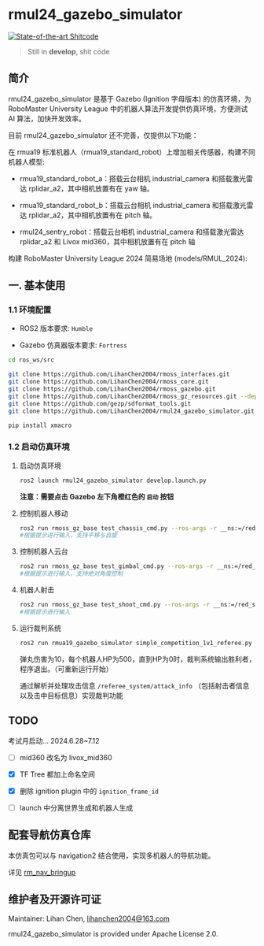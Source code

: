 # rmul24_gazebo_simulator

[![State-of-the-art Shitcode](https://img.shields.io/static/v1?label=State-of-the-art&message=Shitcode&color=7B5804)](https://github.com/trekhleb/state-of-the-art-shitcode)

> Still in **develop**, shit code

## 简介

rmul24_gazebo_simulator 是基于 Gazebo (Ignition 字母版本) 的仿真环境，为 RoboMaster University League 中的机器人算法开发提供仿真环境，方便测试 AI 算法，加快开发效率。

目前 rmul24_gazebo_simulator 还不完善，仅提供以下功能：

在 rmua19 标准机器人（rmua19_standard_robot）上增加相关传感器，构建不同机器人模型:

- rmua19_standard_robot_a：搭载云台相机 industrial_camera 和搭载激光雷达 rplidar_a2，其中相机放置有在 yaw 轴。

- rmua19_standard_robot_b：搭载云台相机 industrial_camera 和搭载激光雷达 rplidar_a2，其中相机放置有在 pitch 轴。

- rmul24_sentry_robot：搭载云台相机 industrial_camera 和搭载激光雷达 rplidar_a2 和 Livox mid360，其中相机放置有在 pitch 轴

构建 RoboMaster University League 2024 简易场地 (models/RMUL_2024):

## 一. 基本使用

### 1.1 环境配置

- ROS2 版本要求: `Humble`

- Gazebo 仿真器版本要求: `Fortress`

```sh
cd ros_ws/src

git clone https://github.com/LihanChen2004/rmoss_interfaces.git
git clone https://github.com/LihanChen2004/rmoss_core.git
git clone https://github.com/LihanChen2004/rmoss_gazebo.git
git clone https://github.com/LihanChen2004/rmoss_gz_resources.git --depth=1
git clone https://github.com/gezp/sdformat_tools.git
git clone https://github.com/LihanChen2004/rmul24_gazebo_simulator.git

pip install xmacro
```

### 1.2 启动仿真环境

1. 启动仿真环境

    ```sh
    ros2 launch rmul24_gazebo_simulator develop.launch.py
    ```

    **注意：需要点击 Gazebo 左下角橙红色的 `启动` 按钮**

2. 控制机器人移动

    ```sh
    ros2 run rmoss_gz_base test_chassis_cmd.py --ros-args -r __ns:=/red_standard_robot1/robot_base -p v:=0.3 -p w:=0.3
    #根据提示进行输入，支持平移与自旋
    ```

3. 控制机器人云台

    ```sh
    ros2 run rmoss_gz_base test_gimbal_cmd.py --ros-args -r __ns:=/red_standard_robot1/robot_base
    #根据提示进行输入，支持绝对角度控制
    ```

4. 机器人射击

    ```sh
    ros2 run rmoss_gz_base test_shoot_cmd.py --ros-args -r __ns:=/red_standard_robot1/robot_base
    #根据提示进行输入
    ```

5. 运行裁判系统

    ```sh
    ros2 run rmua19_gazebo_simulator simple_competition_1v1_referee.py
    ```

    弹丸伤害为10，每个机器人HP为500，直到HP为0时，裁判系统输出胜利者，程序退出。（可重新运行开始）

    通过解析并处理攻击信息 `/referee_system/attack_info` （包括射击者信息以及击中目标信息）实现裁判功能

## TODO

考试月启动... 2024.6.28~7.12

- [ ] mid360 改名为 livox_mid360

- [x] TF Tree 都加上命名空间

- [x] 删除 ignition plugin 中的 `ignition_frame_id`

- [ ] launch 中分离世界生成和机器人生成

## 配套导航仿真仓库

本仿真包可以与 navigation2 结合使用，实现多机器人的导航功能。

详见 [rm_nav_bringup](https://github.com/LihanChen2004/rm_nav_bringup)

## 维护者及开源许可证

Maintainer: Lihan Chen, <lihanchen2004@163.com>

rmul24_gazebo_simulator is provided under Apache License 2.0.
